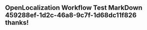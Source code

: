 <properties
ms.topic="hero-topic1"
ms.test1="hero-topic"
ms.test2="test"/>

## OpenLocalization Workflow Test MarkDown 459288ef-1d2c-46a8-9c7f-1d68dc11f826 thanks!
